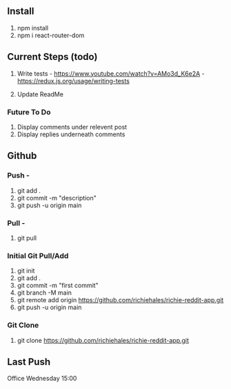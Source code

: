 ## Install
1. npm install
2. npm i react-router-dom


## Current Steps (todo)
1. Write tests  - https://www.youtube.com/watch?v=AMo3d_K6e2A
                - https://redux.js.org/usage/writing-tests


2. Update ReadMe


### Future To Do
1. Display comments under relevent post
2. Display replies underneath comments


## Github
### Push - 
1. git add .
2. git commit -m "description"
3. git push -u origin main

### Pull -
1. git pull

### Initial Git Pull/Add
1. git init
2. git add .
3. git commit -m "first commit"
4. git branch -M main
5. git remote add origin https://github.com/richiehales/richie-reddit-app.git
6. git push -u origin main

### Git Clone
1. git clone https://github.com/richiehales/richie-reddit-app.git


## Last Push
Office Wednesday 15:00

